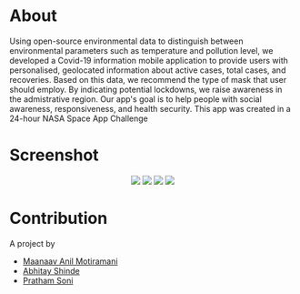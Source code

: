 # About
Using open-source environmental data to distinguish between environmental parameters such as temperature and pollution level, we developed a Covid-19 information mobile application to provide users with personalised, geolocated information about active cases, total cases, and recoveries. Based on this data, we recommend the type of mask that user should employ. By indicating potential lockdowns, we raise awareness in the admistrative region. Our app's goal is to help people with social awareness, responsiveness, and health security.
This app was created in a 24-hour NASA Space App Challenge

# Screenshot
<p align = "center">
  <img src="https://github.com/Maanaav/covid19/blob/main/assets/Mockup/Combine/1.png"/>
  <img src="https://github.com/Maanaav/covid19/blob/main/assets/Mockup/Combine/2.png"/>
  <img src="https://github.com/Maanaav/covid19/blob/main/assets/Mockup/Combine/3.png"/>
  <img src="https://github.com/Maanaav/covid19/blob/main/assets/Mockup/Combine/4.png"/>
</p>

# Contribution
A project by <br>
- [Maanaav Anil Motiramani](https://github.com/Maanaav) <br>
- [Abhitay Shinde](https://github.com/Abhitay)
- [Pratham Soni](https://github.com/PrathamSoni4473)
